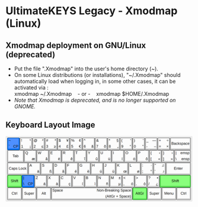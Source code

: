# UltimateKEYS Legacy - Xmodmap (Linux)

## Xmodmap deployment on GNU/Linux (deprecated)

- Put the file ".Xmodmap" into the user's home directory (~).
- On some Linux distributions (or installations), "~/.Xmodmap" should automatically load when logging in, in some other cases, it can be activated via&nbsp;:  
xmodmap ~/.Xmodmap&nbsp;&nbsp;&nbsp;&nbsp;- or -&nbsp;&nbsp;&nbsp;&nbsp;xmodmap $HOME/.Xmodmap
- *Note that Xmodmap is deprecated, and is no longer supported on GNOME.*

## Keyboard Layout Image

![UltimateKEYS - Keyboard Layout Image](/images/UltimateKEYS%20-%20Keyboard%20Layout%20Image.png)
